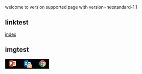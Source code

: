 welcome to version supported page with version=netstandard-1.1

## linktest
[index](index)

## imgtest
![image](../images/1.png)

